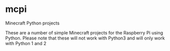 mcpi
====

Minecraft Python projects

These are a number of simple Minecraft projects for the Raspberry Pi using Python.
Please note that these will not work with Python3 and will only work with Python 1 and 2

